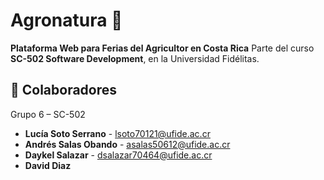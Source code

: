 # Agronatura 🌱

**Plataforma Web para Ferias del Agricultor en Costa Rica**
Parte del curso **SC-502 Software Development**, en la Universidad Fidélitas.


## 👥 Colaboradores
Grupo 6 – SC-502

- **Lucía Soto Serrano** - lsoto70121@ufide.ac.cr  
- **Andrés Salas Obando** - asalas50612@ufide.ac.cr  
- **Daykel Salazar** - dsalazar70464@ufide.ac.cr
- **David Diaz**
